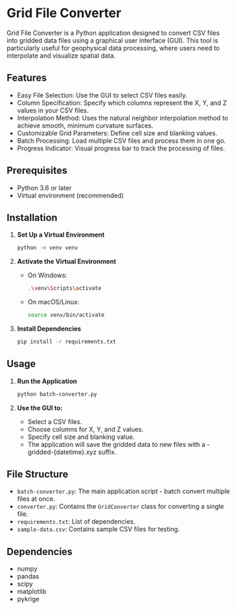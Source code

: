 # Grid File Converter

Grid File Converter is a Python application designed to convert CSV files into gridded data files using a graphical user interface (GUI). This tool is particularly useful for geophysical data processing, where users need to interpolate and visualize spatial data.

## Features

- Easy File Selection: Use the GUI to select CSV files easily.
- Column Specification: Specify which columns represent the X, Y, and Z values in your CSV files.
- Interpolation Method: Uses the natural neighbor interpolation method to achieve smooth, minimum curvature surfaces.
- Customizable Grid Parameters: Define cell size and blanking values.
- Batch Processing: Load multiple CSV files and process them in one go.
- Progress Indicator: Visual progress bar to track the processing of files.

## Prerequisites

- Python 3.6 or later
- Virtual environment (recommended)

## Installation

1. **Set Up a Virtual Environment**

   ```bash
   python -m venv venv
   ```

2. **Activate the Virtual Environment**

   - On Windows:
     ```bash
     .\venv\Scripts\activate
     ```
   - On macOS/Linux:
     ```bash
     source venv/bin/activate
     ```

3. **Install Dependencies**

   ```bash
   pip install -r requirements.txt
   ```

## Usage

1. **Run the Application**

   ```bash
   python batch-converter.py
   ```

2. **Use the GUI to:**

   - Select a CSV files.
   - Choose columns for X, Y, and Z values.
   - Specify cell size and blanking value.
   - The application will save the gridded data to new files with a -gridded-{datetime}.xyz suffix.

## File Structure

- `batch-converter.py`: The main application script - batch convert multiple files at once.
- `converter.py`: Contains the `GridConverter` class for converting a single file.
- `requirements.txt`: List of dependencies.
- `sample-data.csv`: Contains sample CSV files for testing.

## Dependencies

- numpy
- pandas
- scipy
- matplotlib
- pykrige
